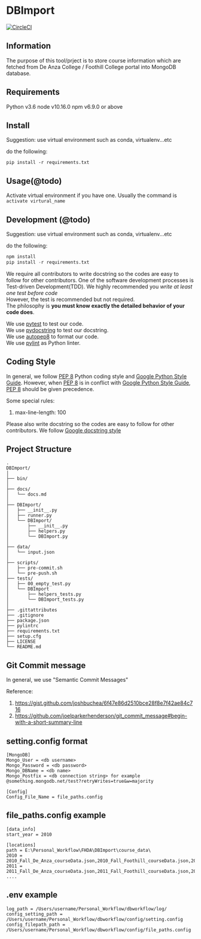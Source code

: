 # DBImport
[![CircleCI](https://circleci.com/gh/FHDA/DBImport.svg?style=svg)](https://circleci.com/gh/FHDA/DBImport)

## Information

The purpose of this tool/prject is to store course information which are fetched from De Anza College / Foothill College portal into MongoDB database.

## Requirements

Python v3.6
node v10.16.0
npm v6.9.0 or above

## Install

Suggestion: use virtual environment such as conda, virtualenv...etc

do the following:

```script
pip install -r requirements.txt
```

## Usage(@todo)

Activate virtual environment if you have one. Usually the command is `activate virtural_name`

## Development (@todo)

Suggestion: use virtual environment such as conda, virtualenv...etc

do the following:

```py
npm install
pip install -r requirements.txt
```
  
We require all contributors to write docstring so the codes are easy to follow for other contributors. 
One of the software development processes is Test-driven Development(TDD). We highly recommended you *write at least one test before code*  
However, the test is recommended but not required.  
The philosophy is **you must know exactly the detailed behavior of your code does**.  

We use [pytest](https://docs.pytest.org/) to test our code.  
We use [pydocstring](http://pydocstyle.org/) to test our docstring.  
We use [autopep8](https://github.com/hhatto/autopep8) to format our code.  
We use [pylint](https://pylint.org) as Python linter.  

## Coding Style

In general, we follow [PEP 8](https://www.python.org/dev/peps/pep-0008/) Python coding style and [Google Python Style Guide](http://google.github.io/styleguide/pyguide.html).
However, when [PEP 8](https://www.python.org/dev/peps/pep-0008/) is in conflict with [Google Python Style Guide](http://google.github.io/styleguide/pyguide.html), [PEP 8](https://www.python.org/dev/peps/pep-0008/) should be given precedence.

Some special rules:

1. max-line-length: 100

Please also write docstring so the codes are easy to follow for other contributors.
We follow [Google docstring style](https://google.github.io/styleguide/pyguide.html#38-comments-and-docstrings)

## Project Structure

    .
    DBImport/  
    │  
    ├── bin/  
    │  
    ├── docs/  
    │   └── docs.md  
    │  
    ├── DBImport/  
    │   ├── __init__.py  
    │   ├── runner.py  
    │   └── DBImport/  
    │       ├── __init__.py  
    │       ├── helpers.py  
    │       └── DBImport.py  
    │  
    ├── data/  
    │   └── input.json  
    │  
    ├── scripts/  
    │   ├── pre-commit.sh  
    │   └── pre-push.sh  
    ├── tests/  
    │   ├── 00_empty_test.py  
    │   └── DBImport  
    │       ├── helpers_tests.py  
    │       └── DBImport_tests.py 
    │  
    ├── .gittattributes
    ├── .gitignore
    ├── package.json
    ├── pylintrc
    ├── requirements.txt
    ├── setup.cfg  
    ├── LICENSE  
    └── README.md  

## Git Commit message

In general, we use "Semantic Commit Messages"

Reference:

1. https://gist.github.com/joshbuchea/6f47e86d2510bce28f8e7f42ae84c716
2. https://github.com/joelparkerhenderson/git_commit_message#begin-with-a-short-summary-line

## setting.config format  
 
    [MongoDB]    
    Mongo_User = <db username>  
    Mongo_Password = <db password>  
    Mongo_DBName = <db name>  
    Mongo_Postfix = <db connection string> for example @something.mongodb.net/test?retryWrites=true&w=majority  
       
    [Config]  
    Config_File_Name = file_paths.config

## file_paths.config example
  
    [data_info]  
    start_year = 2010  
    
    [locations]  
    path = E:\Personal_Workflow\FHDA\DBImport\course_data\  
    2010 = 2010_Fall_De_Anza_courseData.json,2010_Fall_Foothill_courseData.json,2010_Summer_De_Anza_courseData.json,2010_Summer_Foothill_courseData.json  
    2011 = 2011_Fall_De_Anza_courseData.json,2011_Fall_Foothill_courseData.json,2011_Spring_De_Anza_courseData.json,2011_Spring_Foothill_courseData.json,2011_Summer_De_Anza_courseData.json,2011_Summer_Foothill_courseData.json,2011_Winter_De_Anza_courseData.json,2011_Winter_Foothill_courseData.json  
    ....
    
## .env example
    
    log_path = /Users/username/Personal_Workflow/dbworkflow/log/
    config_setting_path = /Users/username/Personal_Workflow/dbworkflow/config/setting.config
    config_filepath_path = /Users/username/Personal_Workflow/dbworkflow/config/file_paths.config
